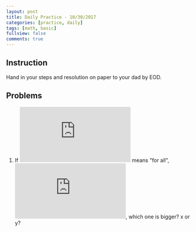 ```yaml
---
layout: post
title: Daily Practice - 10/30/2017
categories: [practice, daily]
tags: [math, basic]
fullview: false
comments: true
---
```


## Instruction
Hand in your steps and resolution on paper to your dad by EOD.

## Problems

1. If ![exp](https://latex.codecogs.com/svg.latex?%5Cforall) means "for all", ![exp](https://latex.codecogs.com/svg.latex?%5Cforall%20a%3E0%2C%20b%3E0%2C%20x%3D%5Cfrac%7Ba%7D%7Bb%7D%2C%20y%3D%5Cfrac%7Ba&plus;1%7D%7Bb&plus;1%7D.), which one is bigger? x or y?
